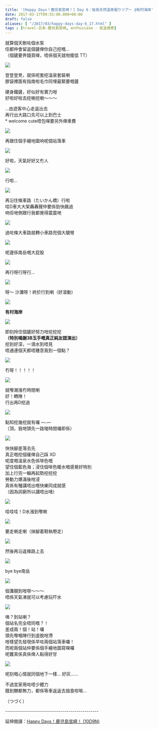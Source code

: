 ```yaml
---
title: '[Happy Days！鹿児島宮崎！] Day 6：桜島天然温泉掘りツアー @有村海岸'
date: 2017-03-17T09:55:00.000+08:00
draft: false
aliases: [ "/2017/03/happy-days-day-6_17.html" ]
tags : [travel-日本-鹿兒島宮崎, enthusiasm - 低溫慢煮]
---
```


就算個天刪咗個水泵  
佢都仲會留返個鏟俾你自己挖嘅…  
（個鏟要畀錢買㗎，唔係個天就咁擺低 TT）  

![](/images/kojkmi6f.jpg)  

登登登凳，就係呢套挖溫泉套裝喇  
膠袋裡面有指南啦毛巾同埋最緊要嘅鏟  
  
硬身鐵鏟，好似好有實力咁  
好啦好啦去挖喇挖喇～～～  
  
...由遊客中心走返出去  
再行出大路口先可以上到巴士  
\* welcome cute唔包㗎要另外俾車費  

![](/images/kojkmi6f1.jpg)  

再跟住個手繪地圖响呢個站落車  

![](/images/kojkmi6f2.jpg)  

好啦，天氣好好又冇人  

![](/images/kojkmi6f3.jpg)  

行啦…  

![](/images/kojkmi6f4.jpg)  

再沿住條車路（たいかん橋）行啦  
哇D車大大架轟轟聲仲要係勁快飆過  
响佢哋側跟行我都覺得震震哋  

![](/images/kojkmi6f5.jpg)  

過咗條大車路就轉小車路兜個大靚彎  

![](/images/kojkmi6f6.jpg)  

呢邊係南岳嘅大屁股  

![](/images/kojkmi6f7.jpg)  

再行呀行呀行…  

![](/images/kojkmi6f8.jpg)  

呀～ 沙灘呀！終於行到喇（好滾動）  

![](/images/kojkmi6f9.jpg)  

**有村海岸**  

![](/images/kojkmi6f10.jpg)  

即刻拎住個鏟好努力咁挖挖挖  
**（特別鳴謝3B玉手嘅真正純友誼演出）**  
挖到好深，一滴水到唔見  
唔通連個天都唔鍾意我到一個點？  

![](/images/kojkmi6f11.jpg)  

冇呀！！！！！  

![](/images/kojkmi6f12.jpg)  

就嚟潮漲冇時間喇  
好！轉陣！  
行出再D挖過  

![](/images/kojkmi6f13.jpg)  

點知挖幾挖就有囉 —.—  
（頂，我哋頭先一路嘥時間囉即係）  

![](/images/kojkmi6f14.jpg)  

快快腳差落去先  
真正嘅挖個窿俾自己踩 XD  
呢度嘅溫泉水色係啡色嘅  
望住個藍色海；浸住個啡色暖水嘅感覺好特別  
加上行完一輪再起勢挖挖挖  
勞動力爆滿後咁浸  
真係有種講唔出嘅快樂同成就感  
（因為詞窮所以講唔出啫）  

![](/images/kojkmi6f15.jpg)  

哇哇哇！D水漲到嚟喇  

![](/images/kojkmi6f16.jpg)  

要走喇走喇（抹腳着鞋執嘢走）  

![](/images/kojkmi6f17.jpg)  

然後再沿返條路上去  

![](/images/kojkmi6f18.jpg)  

bye bye南岳  

![](/images/kojkmi6f19.jpg)  

個灘靚到咁呀～～～  
唔係天氣凍就可以考慮玩吓水  

![](/images/kojkmi6f20.jpg)  

咦？到站喇？  
個站名完全唔同嘅？！  
差成兩！個！站！囉  
頭先嚟嗰陣行到虛脫咁滯  
咁樣望先發現係早咗兩個站落車囉！  
而呢兩個站仲要係個手繪地圖寫㗎囉  
呢鑊真係真係俾人點得好甘  

![](/images/kojkmi6f21.jpg)  

呢刻嘅心情就同個地下一樣... 好灰......  
  
不過宜家用咗唔少體力  
餓到嬲都無力，都係等車返返去搵食啦唉…  
  
  
（つづく）  
  
\-----------------------------------------------  
  
延伸閱讀：[Happy Days！鹿児島宮崎！ (10D9N)](https://hidie.net/kojkmi10d9n/)
